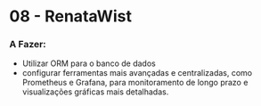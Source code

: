 # 08 - RenataWist

### A Fazer:
* Utilizar ORM para o banco de dados
* configurar ferramentas mais avançadas e centralizadas, como Prometheus e Grafana, para monitoramento de longo prazo e visualizações gráficas mais detalhadas.

